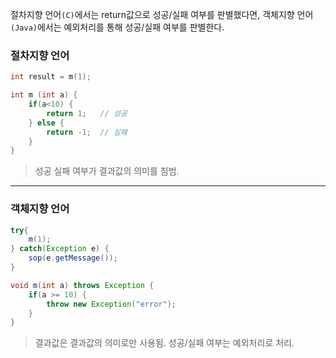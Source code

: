 절차지향 언어`(C)`에서는 return값으로 성공/실패 여부를 판별했다면, 
객체지향 언어`(Java)`에서는 예외처리를 통해 성공/실패 여부를 판별한다.

### 절차지향 언어
```c
int result = m(1);
```
```c
int m (int a) {
	if(a<10) {
		return 1; 	// 성공
	} else {
		return -1;	// 실패
	}
}
```
>성공 실패 여부가 결과값의 의미를 침범.

---
### 객체지향 언어
```java
try{
	m(1);
} catch(Exception e) {
	sop(e.getMessage());
}
```
```java
void m(int a) throws Exception {
	if(a >= 10) {
		throw new Exception("error");
	}
}
```
>결과값은 결과값의 의미로만 사용됨. 
>성공/실패 여부는 예외처리로 처리.
<!--stackedit_data:
eyJoaXN0b3J5IjpbLTI2NjI4OTgwN119
-->